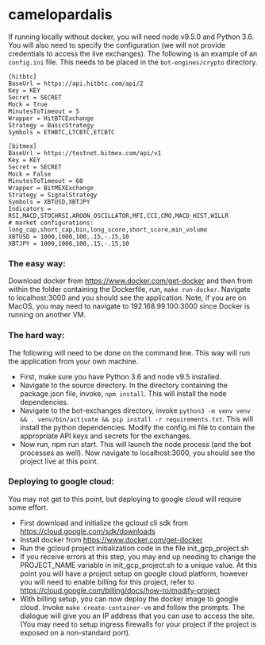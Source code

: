# camelopardalis

If running locally without docker, you will need node v9.5.0 and Python 3.6.  You will also need to specify the configuration (we will not provide credentials to access the live exchanges). The following is an example of an `config.ini` file. This needs to be placed in the `bot-engines/crypto` directory.

```
[hitbtc]
BaseUrl = https://api.hitbtc.com/api/2
Key = KEY
Secret = SECRET
Mock = True
MinutesToTimeout = 5
Wrapper = HitBTCExchange
Strategy = BasicStrategy
Symbols = ETHBTC,LTCBTC,ETCBTC

[bitmex]
BaseUrl = https://testnet.bitmex.com/api/v1
Key = KEY
Secret = SECRET
Mock = False
MinutesToTimeout = 60
Wrapper = BitMEXExchange
Strategy = SignalStrategy
Symbols = XBTUSD,XBTJPY
Indicators = RSI,MACD,STOCHRSI,AROON_OSCILLATOR,MFI,CCI,CMO,MACD_HIST,WILLR
# market configurations: long_cap,short_cap,bin,long_score,short_score,min_volume
XBTUSD = 1000,1000,100,.15,-.15,10
XBTJPY = 1000,1000,100,.15,-.15,10
```

### The easy way:

Download docker from https://www.docker.com/get-docker and then from within the folder containing the Dockerfile, run, `make run-docker`. Navigate to localhost:3000 and you should see the application. Note, if you are on MacOS, you may need to navigate to 192.168.99.100:3000 since Docker is running on another VM.

### The hard way:

The following will need to be done on the command line. This way will run the application from your own machine. 

* First, make sure you have Python 3.6 and node v9.5 installed. 
* Navigate to the source directory. In the directory containing the package.json file, invoke, `npm install`. This will install the node dependencies. 
* Navigate to the bot-exchanges directory, invoke `python3 -m venv venv && . venv/bin/activate && pip install -r requirements.txt`. This will install the python dependencies. Modify the config.ini file to contain the appropriate API keys and secrets for the exchanges. 
* Now run, npm run start. This will launch the node process (and the bot processes as well). Now navigate to localhost:3000, you should see the project live at this point.

### Deploying to google cloud:

You may not get to this point, but deploying to google cloud will require some effort.
* First download and initialize the gcloud cli sdk from https://cloud.google.com/sdk/downloads
* Install docker from https://www.docker.com/get-docker
* Run the gcloud project initialization code in the file init_gcp_project.sh
* If you receive errors at this step, you may end up needing to change the PROJECT_NAME variable in init_gcp_project.sh to a unique value.
At this point you will have a project setup on google cloud platform, however you will need to enable billing for this project, refer to https://cloud.google.com/billing/docs/how-to/modify-project
* With billing setup, you can now deploy the docker image to google cloud. Invoke `make create-container-vm` and follow the prompts. The dialogue will give you an IP address that you can use to access the site. (You may need to setup ingress firewalls for your project if the project is exposed on a non-standard port).
